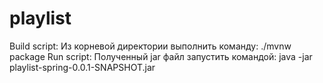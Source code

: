 # playlist
Build script:
Из корневой директории выполнить команду:
./mvnw package
Run script:
Полученный jar файл запустить командой:
java -jar playlist-spring-0.0.1-SNAPSHOT.jar
